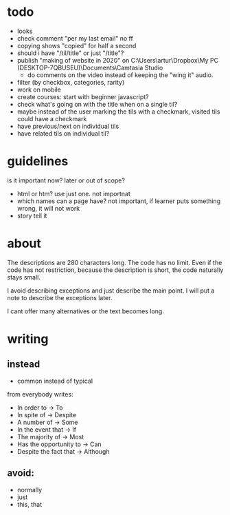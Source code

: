 # todo

- looks
- check comment "per my last email" no ff
- copying shows "copied" for half a second
- should i have "/til/title" or just "/title"?
- publish "making of website in 2020" on C:\Users\artur\Dropbox\My PC (DESKTOP-7QBUSEU)\Documents\Camtasia Studio
  - do comments on the video instead of keeping the "wing it" audio.
- filter (by checkbox, categories, rarity)
- work on mobile
- create courses: start with beginner javascript?
- check what's going on with the title when on a single til?
- maybe instead of the user marking the tils with a checkmark, visited tils could have a checkmark
- have previous/next on individual tils
- have related tils on individual til?

# guidelines

is it important now? later or out of scope?

- html or htm? use just one. not importnat
- which names can a page have? not important, if learner puts something wrong, it will not work
- story tell it

# about

The descriptions are 280 characters long. The code has no limit.
Even if the code has not restriction, because the description is short, the code naturally stays small.

I avoid describing exceptions and just describe the main point. I will put a note to describe the exceptions later.

I cant offer many alternatives or the text becomes long.

# writing

## instead

- common instead of typical

from everybody writes:
- In order to → To
- In spite of → Despite
- A number of → Some
- In the event that → If
- The majority of → Most
- Has the opportunity to → Can
- Despite the fact that → Although




## avoid:

- normally
- just
- this, that
